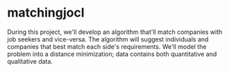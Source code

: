 # matchingjocl

During this project, we'll develop an algorithm that'll match companies with job seekers and vice-versa. The algorithm will suggest individuals and companies that best match each side's requirements. We'll model the problem into a distance minimization; data contains both quantitative and qualitative data. 
